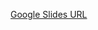 [Google Slides URL](https://docs.google.com/presentation/d/1DfLFJB1u4ImvvqmKHC6MpzdGPWQ-wHNQvJsGi0CfNRc/edit#slide=id.p1)
